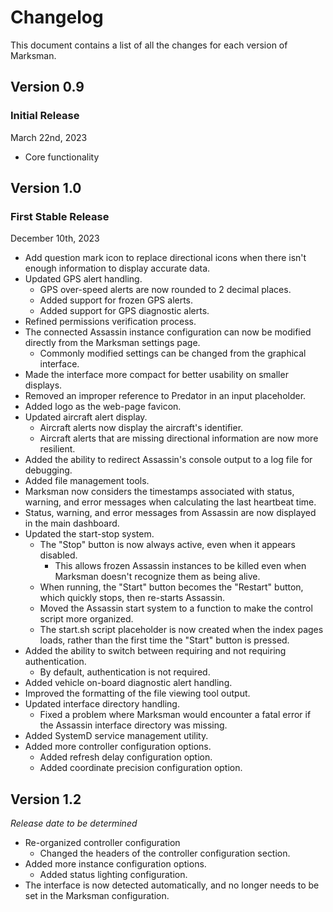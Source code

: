 # Changelog

This document contains a list of all the changes for each version of Marksman.


## Version 0.9

### Initial Release

March 22nd, 2023

- Core functionality


## Version 1.0

### First Stable Release

December 10th, 2023

- Add question mark icon to replace directional icons when there isn't enough information to display accurate data.
- Updated GPS alert handling.
    - GPS over-speed alerts are now rounded to 2 decimal places.
    - Added support for frozen GPS alerts.
    - Added support for GPS diagnostic alerts.
- Refined permissions verification process.
- The connected Assassin instance configuration can now be modified directly from the Marksman settings page.
    - Commonly modified settings can be changed from the graphical interface.
- Made the interface more compact for better usability on smaller displays.
- Removed an improper reference to Predator in an input placeholder.
- Added logo as the web-page favicon.
- Updated aircraft alert display.
    - Aircraft alerts now display the aircraft's identifier.
    - Aircraft alerts that are missing directional information are now more resilient.
- Added the ability to redirect Assassin's console output to a log file for debugging.
- Added file management tools.
- Marksman now considers the timestamps associated with status, warning, and error messages when calculating the last heartbeat time.
- Status, warning, and error messages from Assassin are now displayed in the main dashboard.
- Updated the start-stop system.
    - The "Stop" button is now always active, even when it appears disabled.
        - This allows frozen Assassin instances to be killed even when Marksman doesn't recognize them as being alive.
    - When running, the "Start" button becomes the "Restart" button, which quickly stops, then re-starts Assassin.
    - Moved the Assassin start system to a function to make the control script more organized.
    - The start.sh script placeholder is now created when the index pages loads, rather than the first time the "Start" button is pressed.
- Added the ability to switch between requiring and not requiring authentication.
    - By default, authentication is not required.
- Added vehicle on-board diagnostic alert handling.
- Improved the formatting of the file viewing tool output.
- Updated interface directory handling.
    - Fixed a problem where Marksman would encounter a fatal error if the Assassin interface directory was missing.
- Added SystemD service management utility.
- Added more controller configuration options.
    - Added refresh delay configuration option.
    - Added coordinate precision configuration option.

## Version 1.2

*Release date to be determined*

- Re-organized controller configuration
    - Changed the headers of the controller configuration section.
- Added more instance configuration options.
    - Added status lighting configuration.
- The interface is now detected automatically, and no longer needs to be set in the Marksman configuration.
